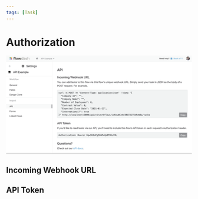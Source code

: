 ```yaml
---
tags: [Task]
---
```


# Authorization

![](../../assets/images/task_api-authorization.png)

## Incoming Webhook URL

## API Token
